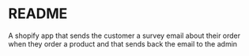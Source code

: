 # README

A shopify app that sends the customer a survey email about their order
when they order a product and that sends back the email to the admin
